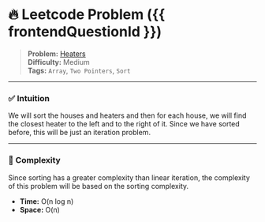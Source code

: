 # 🔥 Leetcode Problem ({{ frontendQuestionId }})

> **Problem:** [Heaters](https://leetcode.com/problems/heaters/description/)<br />
> **Difficulty:** Medium<br/>
> **Tags:** `Array`, `Two Pointers`, `Sort`

---

### ✅ Intuition

We will sort the houses and heaters and then for each house, we will find the closest heater to the left and to the right of it. Since we have sorted before, this will be just an iteration problem.

---

### 🧪 Complexity

Since sorting has a greater complexity than linear iteration, the complexity of this problem will be based on the sorting complexity.

- **Time:** O(n log n)
- **Space:** O(n)